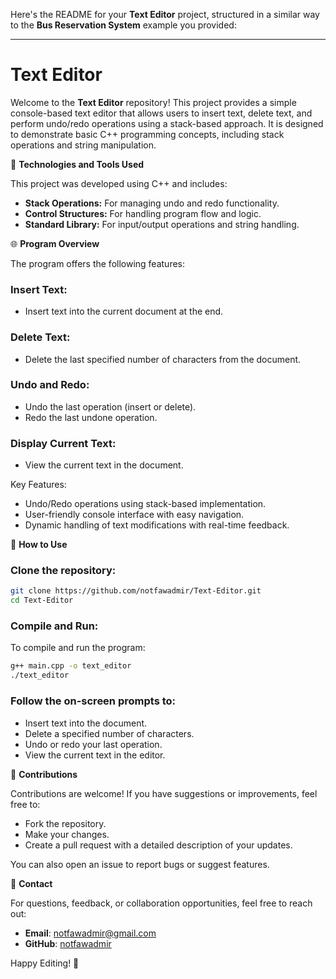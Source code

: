 Here's the README for your **Text Editor** project, structured in a similar way to the **Bus Reservation System** example you provided:

---

# **Text Editor**

Welcome to the **Text Editor** repository! This project provides a simple console-based text editor that allows users to insert text, delete text, and perform undo/redo operations using a stack-based approach. It is designed to demonstrate basic C++ programming concepts, including stack operations and string manipulation.

🔧 **Technologies and Tools Used**

This project was developed using C++ and includes:

- **Stack Operations:** For managing undo and redo functionality.
- **Control Structures:** For handling program flow and logic.
- **Standard Library:** For input/output operations and string handling.

🌐 **Program Overview**

The program offers the following features:

### **Insert Text:**
- Insert text into the current document at the end.
  
### **Delete Text:**
- Delete the last specified number of characters from the document.

### **Undo and Redo:**
- Undo the last operation (insert or delete).
- Redo the last undone operation.

### **Display Current Text:**
- View the current text in the document.

Key Features:
- Undo/Redo operations using stack-based implementation.
- User-friendly console interface with easy navigation.
- Dynamic handling of text modifications with real-time feedback.

🚀 **How to Use**

### Clone the repository:

```bash
git clone https://github.com/notfawadmir/Text-Editor.git
cd Text-Editor
```

### Compile and Run:

To compile and run the program:

```bash
g++ main.cpp -o text_editor
./text_editor
```

### Follow the on-screen prompts to:

- Insert text into the document.
- Delete a specified number of characters.
- Undo or redo your last operation.
- View the current text in the editor.

🤝 **Contributions**

Contributions are welcome! If you have suggestions or improvements, feel free to:

- Fork the repository.
- Make your changes.
- Create a pull request with a detailed description of your updates.

You can also open an issue to report bugs or suggest features.

📧 **Contact**

For questions, feedback, or collaboration opportunities, feel free to reach out:

- **Email**: [notfawadmir@gmail.com](mailto:notfawadmir@gmail.com)
- **GitHub**: [notfawadmir](https://github.com/notfawadmir)

Happy Editing! 🎉
